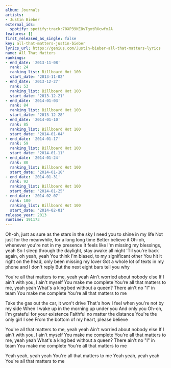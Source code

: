 ```yaml
---
album: Journals
artists:
- Justin Bieber
external_ids:
  spotify: spotify:track:70XP39KE8vTgxtRXcwfxJA
features: []
first_released_as_single: false
key: all-that-matters-justin-bieber
lyrics_url: https://genius.com/Justin-bieber-all-that-matters-lyrics
name: All That Matters
rankings:
- end_date: '2013-11-08'
  rank: 24
  ranking_list: Billboard Hot 100
  start_date: '2013-11-02'
- end_date: '2013-12-27'
  rank: 53
  ranking_list: Billboard Hot 100
  start_date: '2013-12-21'
- end_date: '2014-01-03'
  rank: 84
  ranking_list: Billboard Hot 100
  start_date: '2013-12-28'
- end_date: '2014-01-10'
  rank: 85
  ranking_list: Billboard Hot 100
  start_date: '2014-01-04'
- end_date: '2014-01-17'
  rank: 59
  ranking_list: Billboard Hot 100
  start_date: '2014-01-11'
- end_date: '2014-01-24'
  rank: 80
  ranking_list: Billboard Hot 100
  start_date: '2014-01-18'
- end_date: '2014-01-31'
  rank: 92
  ranking_list: Billboard Hot 100
  start_date: '2014-01-25'
- end_date: '2014-02-07'
  rank: 100
  ranking_list: Billboard Hot 100
  start_date: '2014-02-01'
release_year: 2013
runtime: 191173
---
```

Oh-oh, just as sure as the stars in the sky
I need you to shine in my life
Not just for the meanwhile, for a long long time
Better believe it
Oh-oh, whenever you're not in my presence
It feels like I'm missing my blessings, yeah
So I sleep through the daylight, stay awake all night
'Til you're back again, oh yeah, yeah
You think I'm biased, to my significant other
You hit it right on the head, only been missing my lover
Got a whole lot of texts in my phone and I don't reply
But the next eight bars tell you why


You're all that matters to me, yeah yeah
Ain't worried about nobody else
If I ain't with you, I ain't myself
You make me complete
You're all that matters to me, yeah yeah
What's a king bed without a queen?
There ain't no "I" in team
You make me complete
You're all that matters to me


Take the gas out the car, it won't drive
That's how I feel when you're not by my side
When I wake up in the morning up under you
And only you
Oh-oh, I'm grateful for your existence
Faithful no matter the distance
You're the only girl I see
From the bottom of my heart, please believe


You're all that matters to me, yeah yeah
Ain't worried about nobody else
If I ain't with you, I ain't myself
You make me complete
You're all that matters to me, yeah yeah
What's a king bed without a queen?
There ain't no "I" in team
You make me complete
You're all that matters to me


Yeah yeah, yeah yeah
You're all that matters to me
Yeah yeah, yeah yeah
You're all that matters to me
